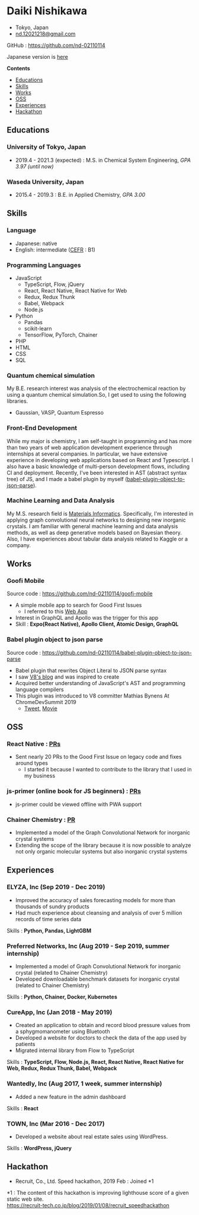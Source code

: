 # Daiki Nishikawa

- Tokyo, Japan
- nd.12021218@gmail.com

GitHub : https://github.com/nd-02110114

Japanese version is [here](https://github.com/nd-02110114/resume/blob/master/README-ja.md)

**Contents**

* [Educations](#Educations)
* [Skills](#Skills)
* [Works](#Works)
* [OSS](#OSS)
* [Experiences](#Experiences)
* [Hackathon](#Hackathon)

## Educations

### University of Tokyo, Japan

- 2019.4 - 2021.3 (expected) : M.S. in Chemical System Engineering, *GPA 3.97 (until now)*

### Waseda University, Japan

- 2015.4 - 2019.3 : B.E. in Applied Chemistry, *GPA 3.00*

## Skills

### Language

- Japanese: native
- English: intermediate ([CEFR](https://www.coe.int/en/web/common-european-framework-reference-languages/level-descriptions) : B1)

### Programming Languages

- JavaScript
  - TypeScript, Flow, jQuery
  - React, React Native, React Native for Web
  - Redux, Redux Thunk
  - Babel, Webpack
  - Node.js
- Python
  - Pandas
  - scikit-learn
  - TensorFlow, PyTorch, Chainer
- PHP
- HTML
- CSS
- SQL

### Quantum chemical simulation

My B.E. research interest was analysis of the electrochemical reaction by using a quantum chemical simulation.So, I get used to using the following libraries.

- Gaussian, VASP, Quantum Espresso

### Front-End Development

While my major is chemistry, I am self-taught in programming and has more than two years of web application development experience through internships at several companies. In particular, we have extensive experience in developing web applications based on React and Typescript. I also have a basic knowledge of multi-person development flows, including CI and deployment. Recently, I've been interested in AST (abstract syntax tree) of JS, and I made a babel plugin by myself ([babel-plugin-object-to-json-parse](https://github.com/nd-02110114/babel-plugin-object-to-json-parse)).

### Machine Learning and Data Analysis

My M.S. research field is [Materials Informatics](https://en.wikipedia.org/wiki/Materials_informatics). Specifically, I'm interested in applying graph convolutional neural networks to designing new inorganic crystals. I am familiar with general machine learning and data analysis methods, as well as deep generative models based on Bayesian theory. Also, I have experiences about tabular data analysis related to Kaggle or a company.

## Works

### Goofi Mobile

Source code : https://github.com/nd-02110114/goofi-mobile

- A simple mobile app to search for Good First Issues
  - I referred to this [Web App](https://goofi.now.sh/)
- Interest in GraphQL and Apollo was the trigger for this app
- Skill : **Expo(React Native), Apollo Client, Atomic Design, GraphQL**

### Babel plugin object to json parse

Source code : https://github.com/nd-02110114/babel-plugin-object-to-json-parse

- Babel plugin that rewrites Object Literal to JSON parse syntax
- I saw [V8's blog](https://v8.dev/blog/cost-of-javascript-2019#json) and was inspired to create
- Acquired better understanding of JavaScript's AST and programming language compilers
- This plugin was introduced to V8 committer Mathias Bynens At ChromeDevSummit 2019
  - [Tweet](https://www.youtube.com/watch?v=ff4fgQxPaO0), [Movie](https://www.youtube.com/watch?v=ff4fgQxPaO0)

## OSS

### React Native : [PRs](https://github.com/facebook/react-native/pulls?q=is%3Apr+author%3And-02110114+is%3Aclosed)

- Sent nearly 20 PRs to the Good First Issue on legacy code and fixes around types
  - I started it because I wanted to contribute to the library that I used in my business

### js-primer (online book for JS beginners) : [PRs](https://github.com/asciidwango/js-primer/pulls?q=is%3Apr+author%3And-02110114+is%3Aclosed)

- js-primer could be viewed offline with PWA support

### Chainer Chemistry : [PR](https://github.com/chainer/chainer-chemistry/pull/405)

- Implemented a model of the Graph Convolutional Network for inorganic crystal systems 
- Extending the scope of the library because it is now possible to analyze not only organic molecular systems but also inorganic crystal systems

## Experiences

### ELYZA, Inc (Sep 2019 - Dec 2019)

- Improved the accuracy of sales forecasting models for more than thousands of sundry products
- Had much experience about cleansing and analysis of over 5 million records of time series data

Skills : **Python, Pandas, LightGBM**

### Preferred Networks, Inc (Aug 2019 - Sep 2019, summer internship)

- Implemented a model of Graph Convolutional Network for inorganic crystal (related to Chainer Chemistry)
- Developed downloadable benchmark datasets for inorganic crystal (related to Chainer Chemistry)

Skills : **Python, Chainer, Docker, Kubernetes**

### CureApp, Inc (Jan 2018 - May 2019)

- Created an application to obtain and record blood pressure values from a sphygmomanometer using Bluetooth
- Developed a website for doctors to check the data of the app used by patients
- Migrated internal library from Flow to TypeScript

Skills : **TypeScript, Flow, Node.js, React, React Native, React Native for Web, Redux, Redux Thunk, Babel, Webpack**

### Wantedly, Inc (Aug 2017, 1 week, summer internship)

- Added a new feature in the admin dashboard

Skills : **React**

### TOWN, Inc (Mar 2016 - Dec 2017)

- Developed a website about real estate sales using WordPress.

Skills : **WordPress, jQuery**

## Hackathon

- Recruit, Co., Ltd. Speed hackathon, 2019 Feb : Joined *1

*1 : The content of this hackathon is improving lighthouse score of a given static web site.  
https://recruit-tech.co.jp/blog/2019/01/08/recruit_speedhackathon
